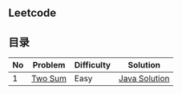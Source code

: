 ## Leetcode 

>
>


## 目录

|  No  | Problem | Difficulty |  Solution |
| --- | --- | --- | --- |
|   1 | [Two Sum](https://leetcode.com/problems/two-sum/) | Easy | [Java Solution](md/0001-Two-Sum.md) | 